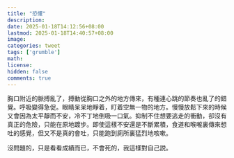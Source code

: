 ```yaml
---
title: "恐懼"
description: 
date: 2025-01-18T14:12:56+08:00
lastmod: 2025-01-18T14:40:57+08:00
image: 
categories: tweet
tags: ['grumble']
math: 
license: 
hidden: false
comments: true
---
```


胸口附近的脈搏亂了，搏動從胸口之外的地方傳來，有種連心跳的節奏也亂了的錯覺。呼吸變得急促。眼睛呆呆地睜着，盯着空無一物的地方。慢慢放鬆下來的時候又會因為太平靜而不安，冷不丁地倒吸一口氣。抑制不住想要逃走的衝動，卻沒有真正的危險，只能在原地踱步。即使這樣不安還是不斷累積，食道和喉嚨裏傳來想吐的感覺，但又不是真的會吐，只能跑到廁所裏猛烈地咳嗽。

沒問題的，只是看看成績而已，不會死的，我這樣對自己説。


